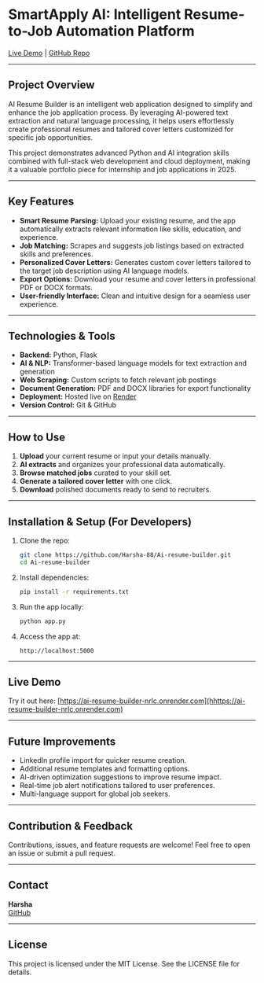 # SmartApply AI: Intelligent Resume-to-Job Automation Platform

[Live Demo](https://ai-resume-builder-nrlc.onrender.com) | [GitHub Repo](https://github.com/Harsha-88/Ai-resume-builder)

---

## Project Overview

AI Resume Builder is an intelligent web application designed to simplify and enhance the job application process. By leveraging AI-powered text extraction and natural language processing, it helps users effortlessly create professional resumes and tailored cover letters customized for specific job opportunities.

This project demonstrates advanced Python and AI integration skills combined with full-stack web development and cloud deployment, making it a valuable portfolio piece for internship and job applications in 2025.

---

## Key Features

- **Smart Resume Parsing:** Upload your existing resume, and the app automatically extracts relevant information like skills, education, and experience.
- **Job Matching:** Scrapes and suggests job listings based on extracted skills and preferences.
- **Personalized Cover Letters:** Generates custom cover letters tailored to the target job description using AI language models.
- **Export Options:** Download your resume and cover letters in professional PDF or DOCX formats.
- **User-friendly Interface:** Clean and intuitive design for a seamless user experience.

---

## Technologies & Tools

- **Backend:** Python, Flask  
- **AI & NLP:** Transformer-based language models for text extraction and generation  
- **Web Scraping:** Custom scripts to fetch relevant job postings  
- **Document Generation:** PDF and DOCX libraries for export functionality  
- **Deployment:** Hosted live on [Render](https://render.com)  
- **Version Control:** Git & GitHub  

---

## How to Use

1. **Upload** your current resume or input your details manually.
2. **AI extracts** and organizes your professional data automatically.
3. **Browse matched jobs** curated to your skill set.
4. **Generate a tailored cover letter** with one click.
5. **Download** polished documents ready to send to recruiters.

---

## Installation & Setup (For Developers)

1. Clone the repo:

    ```bash
    git clone https://github.com/Harsha-88/Ai-resume-builder.git
    cd Ai-resume-builder
    ```

2. Install dependencies:

    ```bash
    pip install -r requirements.txt
    ```

3. Run the app locally:

    ```bash
    python app.py
    ```

4. Access the app at:

    ```
    http://localhost:5000
    ```

---

## Live Demo

Try it out here: [https://ai-resume-builder-nrlc.onrender.com](hhttps://ai-resume-builder-nrlc.onrender.com)

---

## Future Improvements

- LinkedIn profile import for quicker resume creation.  
- Additional resume templates and formatting options.  
- AI-driven optimization suggestions to improve resume impact.  
- Real-time job alert notifications tailored to user preferences.  
- Multi-language support for global job seekers.

---

## Contribution & Feedback

Contributions, issues, and feature requests are welcome! Feel free to open an issue or submit a pull request.

---

## Contact

**Harsha**  
[GitHub](https://github.com/Harsha-88) 

---

## License

This project is licensed under the MIT License. See the LICENSE file for details.

